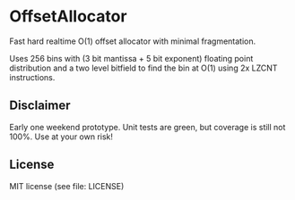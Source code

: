 # OffsetAllocator
Fast hard realtime O(1) offset allocator with minimal fragmentation. 

Uses 256 bins with (3 bit mantissa + 5 bit exponent) floating point distribution and a two level bitfield to find the bin at O(1) using 2x LZCNT instructions.

## Disclaimer
Early one weekend prototype. Unit tests are green, but coverage is still not 100%. Use at your own risk!

## License
MIT license (see file: LICENSE)
